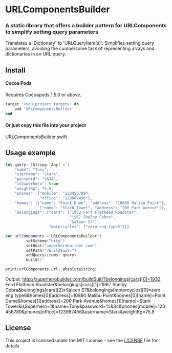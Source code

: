 # URLComponentsBuilder
### A static library that offers a builder pattern for URLComponents to simplify setting query parameters
Translates a 'Dictionary' to 'URLQueryItem(s)'. Simplifies setting query parameters, avoiding the cumbersome task of representing arrays and dictionaries in an URL query.

## Install

#### Cocoa Pods
Requires Cocoapods 1.5.0 or above.

```ruby
target '<you project target>' do
    pod 'URLComponentsBuilder'
end
```

#### Or just copy this file into your project
URLComponentsBuilder.swift

## Usage example


```swift
let query: [String: Any] = [
    "name": "Tony",
    "username": "Stark",
    "password": "%&34",
    "isSuperhero": true,
    "weightKg": 75.8,
    "phones": ["mobile": "123456789",
               "office": "123987456"],
    "homes": [["name": "Point Dume", "address": "10880 Malibu Point"],
               ["name": "Stark Tower", "address": "200 Park Avenue"]],
    "belongings": ["cars": ["1932 Ford Flathead Roadster",
                            "1967 Shelby Cobra",
                            "Saleen S7"], 
                   "motorcycles": ["zero eng type6"]]]

var urlComponents = URLComponentsBuilder()
        .setScheme("http")
        .setHost("superherobuilder.com")
        .setPath("/buildSuit/")
        .addQuery(items: query)
        .build()

print(urlComponents.url!.absoluteString)
```
Output:
http://superherobuilder.com/buildSuit/?belongings[cars][0]=1932 Ford Flathead Roadster&belongings[cars][1]=1967 Shelby Cobra&belongings[cars][2]=Saleen S7&belongings[motorcycles][0]=zero eng type6&homes[0][address]=10880 Malibu Point&homes[0][name]=Point Dume&homes[1][address]=200 Park Avenue&homes[1][name]=Stark Tower&isSuperhero=1&name=Tony&password=%&34&phones[mobile]=123456789&phones[office]=123987456&username=Stark&weightKg=75.8

## License

This project is licensed under the MIT License - see the [LICENSE](LICENSE) file for details
